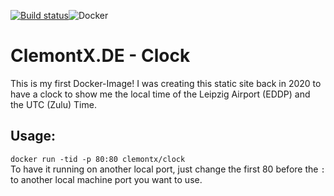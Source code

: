 [![Build status](https://dev.azure.com/clemont/ClemontX.DE/_apis/build/status/ClemontX.DE-Docker%20container-CI)](https://dev.azure.com/clemont/ClemontX.DE/_build/latest?definitionId=-1)![Docker](https://github.com/ClemontX/clock/workflows/Docker/badge.svg)
# ClemontX.DE - Clock

This is my first Docker-Image!
I was creating this static site back in 2020 to have a clock to show me the local time of the Leipzig Airport (EDDP) and the UTC (Zulu) Time.
## Usage:
`
docker run -tid -p 80:80 clemontx/clock
`
<br>
To have it running on another local port, just change the first 80 before the `:` to another local machine port you want to use.
